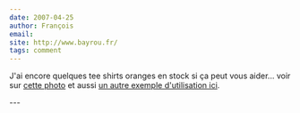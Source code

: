 ```yaml
---
date: 2007-04-25
author: François
email: 
site: http://www.bayrou.fr/
tags: comment
---
```


<p>
J'ai encore quelques tee shirts oranges en stock si ça peut vous aider... voir sur <a href="http://www.bayrou.fr/evenements/photoalbums/meilleurs.html?action=detail&image=176">cette photo</a> et aussi <a href="http://www.bayrou.fr/evenements/photoalbums/meilleurs.html?action=detail&image=332">un autre exemple d'utilisation ici</a>.
</p>
---